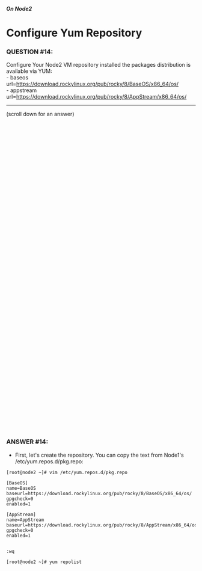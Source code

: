***On Node2***

# Configure Yum Repository

### QUESTION #14:
Configure Your Node2 VM repository installed the packages distribution is available via YUM: \
     - baseos url=https://download.rockylinux.org/pub/rocky/8/BaseOS/x86_64/os/ \
     - appstream url=https://download.rockylinux.org/pub/rocky/8/AppStream/x86_64/os/ 

***
(scroll down for an answer)

<br/><br/><br/><br/><br/><br/><br/><br/><br/><br/><br/><br/><br/><br/><br/><br/><br/><br/><br/><br/><br/><br/><br/><br/>
<br/><br/><br/><br/><br/><br/><br/><br/><br/><br/><br/><br/><br/><br/><br/><br/><br/><br/><br/><br/><br/><br/><br/><br/>

### ANSWER #14:

* First, let's create the repository.  You can copy the text from Node1's /etc/yum.repos.d/pkg.repo:
```
[root@node2 ~]# vim /etc/yum.repos.d/pkg.repo

[BaseOS]
name=BaseOS
baseurl=https://download.rockylinux.org/pub/rocky/8/BaseOS/x86_64/os/
gpgcheck=0
enabled=1

[AppStream]
name=AppStream
baseurl=https://download.rockylinux.org/pub/rocky/8/AppStream/x86_64/os/
gpgcheck=0
enabled=1


:wq
```

```
[root@node2 ~]# yum repolist
```
